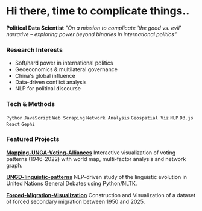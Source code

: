 # Hi there, time to complicate things..


> 
**Political Data Scientist** *"On a mission to complicate 'the good vs. evil' narrative – exploring power beyond binaries in international politics"*


### Research Interests  
- Soft/hard power in international politics  
- Geoeconomics & multilateral governance  
- China's global influence  
- Data-driven conflict analysis  
- NLP for political discourse  

### Tech & Methods  
`Python` `JavaScript` `Web Scraping` `Network Analysis` `Geospatial Viz` `NLP` `D3.js` `React` `Gephi`  


### Featured Projects  
[**Mapping-UNGA-Voting-Alliances**](https://github.com/Pigeon-Effect/Mapping-UNGA-Voting-Alliances)
Interactive visualization of voting patterns (1946-2022) with world map, multi-factor analysis and network graph. 

[**UNGD-linguistic-patterns**](https://github.com/Pigeon-Effect/UNGD-linguistic-patterns)
NLP-driven study of the linguistic evolution in United Nations General Debates using Python/NLTK.

[**Forced-Migration-Visualization**](https://github.com/Pigeon-Effect/Forced-Migration-Visualization)
Construction and Visualization of a dataset of forced secondary migration between 1950 and 2025.



